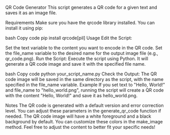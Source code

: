 QR Code Generator
This script generates a QR code for a given text and saves it as an image file.

Requirements
Make sure you have the qrcode library installed. You can install it using pip:

bash
Copy code
pip install qrcode[pil]
Usage
Edit the Script:

Set the text variable to the content you want to encode in the QR code.
Set the file_name variable to the desired name for the output image file (e.g., qr_code.png).
Run the Script: Execute the script using Python. It will generate a QR code image and save it with the specified file name.

bash
Copy code
python your_script_name.py
Check the Output: The QR code image will be saved in the same directory as the script, with the name specified in the file_name variable.
Example
If you set text to "Hello, World!" and file_name to "hello_world.png", running the script will create a QR code with the content "Hello, World!" and save it as hello_world.png.

Notes
The QR code is generated with a default version and error correction level. You can adjust these parameters in the generate_qr_code function if needed.
The QR code image will have a white foreground and a black background by default. You can customize these colors in the make_image method.
Feel free to adjust the content to better fit your specific needs!
